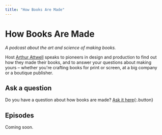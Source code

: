 ```yaml
---
title: "How Books Are Made"
---
```


# How Books Are Made

*A podcast about the art and science of making books.*

Host [Arthur Attwell](https://arthurattwell.com) speaks to pioneers in design and production to find out how they made their books, and to answer your questions about making yours – whether you're crafting books for print or screen, at a big company or a boutique publisher.

## Ask a question

Do you have a question about how books are made? [Ask it here](){:.button}

## Episodes

Coming soon.
